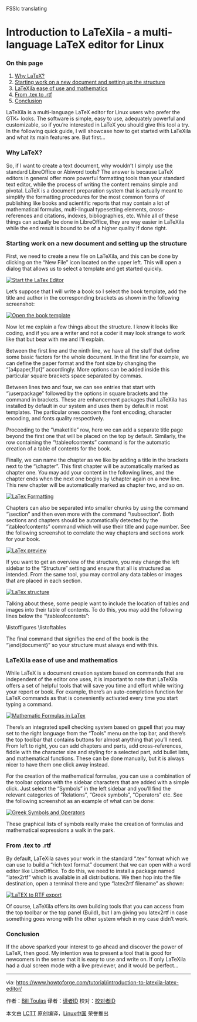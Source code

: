 FSSlc translating

Introduction to LaTeXila - a multi-language LaTeX editor for Linux
============================================================

### On this page

1.  [Why LaTeX?][1]
2.  [Starting work on a new document and setting up the structure][2]
3.  [LaTeXila ease of use and mathematics][3]
4.  [From .tex to .rtf][4]
5.  [Conclusion][5]

LaTeXila is a multi-language LaTeX editor for Linux users who prefer the GTK+ looks. The software is simple, easy to use, adequately powerful and customizable, so if you’re interested in LaTeX you should give this tool a try. In the following quick guide, I will showcase how to get started with LaTeXila and what its main features are. But first...

### Why LaTeX?

So, if I want to create a text document, why wouldn’t I simply use the standard LibreOffice or Abiword tools? The answer is because LaTeX editors in general offer more powerful formatting tools than your standard text editor, while the process of writing the content remains simple and pivotal. LaTeX is a document preparation system that is actually meant to simplify the formatting procedures for the most common forms of publishing like books and scientific reports that may contain a lot of mathematical formulas, multi-lingual typesetting elements, cross-references and citations, indexes, bibliographies, etc. While all of these things can actually be done in LibreOffice, they are way easier in LaTeXila while the end result is bound to be of a higher quality if done right.

### Starting work on a new document and setting up the structure

First, we need to create a new file on LaTeXila, and this can be done by clicking on the “New File” icon located on the upper left. This will open a dialog that allows us to select a template and get started quickly.

[
 ![Start the LaTex Editor](https://www.howtoforge.com/images/introduction-to-latexila/pic_1.png) 
][6]

Let’s suppose that I will write a book so I select the book template, add the title and author in the corresponding brackets as shown in the following screenshot:

[
 ![Open the book template](https://www.howtoforge.com/images/introduction-to-latexila/pic_2.png) 
][7]

Now let me explain a few things about the structure. I know it looks like coding, and if you are a writer and not a coder it may look strange to work like that but bear with me and I’ll explain.

Between the first line and the ninth line, we have all the stuff that define some basic factors for the whole document. In the first line for example, we can define the paper format and the font size by changing the “[a4paper,11pt]” accordingly. More options can be added inside this particular square brackets space separated by commas.

Between lines two and four, we can see entries that start with “\userpackage” followed by the options in square brackets and the command in brackets. These are enhancement packages that LaTeXila has installed by default in our system and uses them by default in most templates. The particular ones concern the font encoding, character encoding, and fonts quality respectively.

Proceeding to the “\maketitle” row, here we can add a separate title page beyond the first one that will be placed on the top by default. Similarly, the row containing the “\tableofcontents” command is for the automatic creation of a table of contents for the book.

Finally, we can name the chapter as we like by adding a title in the brackets next to the “\chapter”. This first chapter will be automatically marked as chapter one. You may add your content in the following lines, and the chapter ends when the next one begins by \chapter again on a new line. This new chapter will be automatically marked as chapter two, and so on.

[
 ![LaTex Formatting](https://www.howtoforge.com/images/introduction-to-latexila/pic_3.png) 
][8]

Chapters can also be separated into smaller chunks by using the command “\section” and then even more with the command “\subsection”. Both sections and chapters should be automatically detected by the “\tableofcontents” command which will use their title and page number. See the following screenshot to correlate the way chapters and sections work for your book.

[
 ![LaTex preview](https://www.howtoforge.com/images/introduction-to-latexila/pic_4.png) 
][9]

If you want to get an overview of the structure, you may change the left sidebar to the “Structure” setting and ensure that all is structured as intended. From the same tool, you may control any data tables or images that are placed in each section.

[
 ![LaTex structure](https://www.howtoforge.com/images/introduction-to-latexila/pic_5.png) 
][10]

Talking about these, some people want to include the location of tables and images into their table of contents. To do this, you may add the following lines below the “\tableofcontents”:

\listoffigures
\listoftables

The final command that signifies the end of the book is the “\end{document}” so your structure must always end with this.

### LaTeXila ease of use and mathematics

While LaTeX is a document creation system based on commands that are independent of the editor one uses, it is important to note that LaTeXila offers a set of helpful tools that will save you time and effort while writing your report or book. For example, there’s an auto-completion function for LaTeX commands as that is conveniently activated every time you start typing a command.

[
 ![Mathematic Formulas in LaTex](https://www.howtoforge.com/images/introduction-to-latexila/pic_6.png) 
][11]

There’s an integrated spell checking system based on gspell that you may set to the right language from the “Tools” menu on the top bar, and there’s the top toolbar that contains buttons for almost anything that you’ll need. From left to right, you can add chapters and parts, add cross-references, fiddle with the character size and styling for a selected part, add bullet lists, and mathematical functions. These can be done manually, but it is always nicer to have them one click away instead.

For the creation of the mathematical formulas, you can use a combination of the toolbar options with the sidebar characters that are added with a simple click. Just select the “Symbols” in the left sidebar and you’ll find the relevant categories of “Relations”, “Greek symbols”, “Operators” etc. See the following screenshot as an example of what can be done:

[
 ![Greek Symbols and Operators](https://www.howtoforge.com/images/introduction-to-latexila/pic_7.png) 
][12]

These graphical lists of symbols really make the creation of formulas and mathematical expressions a walk in the park.

### From .tex to .rtf

By default, LaTeXila saves your work in the standard “.tex” format which we can use to build a “rich text format” document that we can open with a word editor like LibreOffice. To do this, we need to install a package named “latex2rtf” which is available in all distributions. We then hop into the file destination, open a terminal there and type “latex2rtf filename” as shown:

[
 ![LaTEX to RTF export](https://www.howtoforge.com/images/introduction-to-latexila/pic_8.png) 
][13]

Of course, LaTeXila offers its own building tools that you can access from the top toolbar or the top panel (Build), but I am giving you latex2rtf in case something goes wrong with the other system which in my case didn’t work.

### Conclusion

If the above sparked your interest to go ahead and discover the power of LaTeX, then good. My intention was to present a tool that is good for newcomers in the sense that it is easy to use and write on. If only LaTeXila had a dual screen mode with a live previewer, and it would be perfect…

--------------------------------------------------------------------------------

via: https://www.howtoforge.com/tutorial/introduction-to-latexila-latex-editor/

作者：[Bill Toulas][a]
译者：[译者ID](https://github.com/译者ID)
校对：[校对者ID](https://github.com/校对者ID)

本文由 [LCTT](https://github.com/LCTT/TranslateProject) 原创编译，[Linux中国](https://linux.cn/) 荣誉推出

[a]:https://www.howtoforge.com/tutorial/introduction-to-latexila-latex-editor/
[1]:https://www.howtoforge.com/tutorial/introduction-to-latexila-latex-editor/#why-latex
[2]:https://www.howtoforge.com/tutorial/introduction-to-latexila-latex-editor/#starting-work-on-a-new-document-and-setting-up-the-structure
[3]:https://www.howtoforge.com/tutorial/introduction-to-latexila-latex-editor/#latexila-ease-of-use-and-mathematics
[4]:https://www.howtoforge.com/tutorial/introduction-to-latexila-latex-editor/#from-tex-to-rtf
[5]:https://www.howtoforge.com/tutorial/introduction-to-latexila-latex-editor/#conclusion
[6]:https://www.howtoforge.com/images/introduction-to-latexila/big/pic_1.png
[7]:https://www.howtoforge.com/images/introduction-to-latexila/big/pic_2.png
[8]:https://www.howtoforge.com/images/introduction-to-latexila/big/pic_3.png
[9]:https://www.howtoforge.com/images/introduction-to-latexila/big/pic_4.png
[10]:https://www.howtoforge.com/images/introduction-to-latexila/big/pic_5.png
[11]:https://www.howtoforge.com/images/introduction-to-latexila/big/pic_6.png
[12]:https://www.howtoforge.com/images/introduction-to-latexila/big/pic_7.png
[13]:https://www.howtoforge.com/images/introduction-to-latexila/big/pic_8.png
